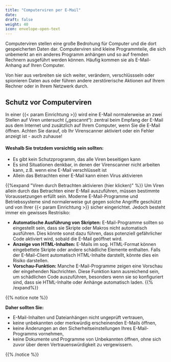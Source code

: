 ```yaml
---
title: "Computerviren per E-Mail"
date: 
draft: false
weight: 40
icon: envelope-open-text
---
```


Computerviren stellen eine große Bedrohung für Computer und die dort gespeicherten Daten dar. Computerviren sind kleine Programmteile, die sich unbemerkt an ein anderes Programm anhängen und so auf fremden Rechnern ausgeführt werden können. Häufig kommen sie als E-Mail-Anhang auf Ihren Computer.

Von hier aus verbreiten sie sich weiter, verändern, verschlüssseln oder spionieren Daten aus oder führen andere zerstörerische Aktionen auf Ihrem Rechner oder in Ihrem Netzwerk durch.

## Schutz vor Computerviren

In einer {{< param Einrichtung >}} wird eine E-Mail normalerweise an zwei Stellen auf Viren untersucht („gescannt“): zentral beim Empfang der E-Mail aus dem Internet und zusätzlich auf Ihrem Computer, wenn Sie die E-Mail öffnen. Achten Sie darauf, ob Ihr Virenscanner aktiviert oder ein Fehler anzeigt ist - auch zuhause!

#### Weshalb Sie trotzdem vorsichtig sein sollten:

- Es gibt kein Schutzprogramm, das alle Viren beseitigen kann
- Es sind Situationen denkbar, in denen der Virenscanner nicht arbeiten kann, z.B. wenn eine E-Mail verschlüsselt ist
- Allein das Betrachten einer E-Mail kann einen Virus aktivieren

{{%expand "Viren durch Betrachten aktivieren (hier klicken)" %}}
Um Viren allein durch das Betrachten einer E-Mail auszuführen, müssen bestimmte Voraussetzungen erfüllt sein. Moderne E-Mail-Programme und Betriebssysteme sind normalerweise gut gegen solche Angriffe geschützt und von Ihrer {{< param Einrichtung >}}  sicher eingerichtet. Jedoch besteht immer ein gewisses Restrisiko:

- **Automatische Ausführung von Skripten:** E-Mail-Programme sollten so eingestellt sein, dass sie Skripte oder Makros nicht automatisch ausführen. Dies könnte sonst dazu führen, dass potenziell gefährlicher Code aktiviert wird, sobald die E-Mail geöffnet wird.
- **Anzeige von HTML-Inhalten:** E-Mails im sog. HTML-Format können eingebettete Skripte oder andere schädliche Elemente enthalten. Falls der E-Mail-Client automatisch HTML-Inhalte darstellt, könnte dies ein Risiko darstellen.
- **Vorschau-Funktion:** Manche E-Mail-Programme zeigen eine Vorschau der eingehenden Nachrichten. Diese Funktion kann ausreichend sein, um schädlichen Code auszuführen, besonders wenn sie so konfiguriert sind, dass sie HTML-Inhalte oder Anhänge automatisch laden.
{{% /expand%}}

{{% notice note %}}

**Daher sollten Sie:**

- E-Mail-Inhalten und Dateianhängen nicht ungeprüft vertrauen,
- keine unbekannten oder merkwürdig erscheinenden E-Mails öffnen,
- keine Änderungen an den Sicherheitseinstellungen Ihres E-Mail-Programms vornehmen,
- keine Dokumente und Programme von Unbekannten öffnen, ohne sich zuvor über deren Vertrauenswürdigkeit zu vergewissern.

{{% /notice %}}

